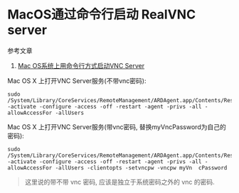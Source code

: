 # MacOS通过命令行启动 RealVNC server

参考文章

1. [Mac OS系统上用命令行方式启动VNC Server](https://blog.csdn.net/jollypigclub/article/details/48582203)

Mac OS X 上打开VNC Server服务(不带vnc密码):

```
sudo /System/Library/CoreServices/RemoteManagement/ARDAgent.app/Contents/Resources/kickstart -activate -configure -access -off -restart -agent -privs -all -allowAccessFor -allUsers
```

Mac OS X 上打开VNC Server服务(带vnc密码, 替换myVncPassword为自己的密码): 

```
sudo /System/Library/CoreServices/RemoteManagement/ARDAgent.app/Contents/Resources/kickstart -activate -configure -access -off -restart -agent -privs -all -allowAccessFor -allUsers -clientopts -setvncpw -vncpw myVn  cPassword
```

> 这里说的带不带 vnc 密码, 应该是独立于系统密码之外的 vnc 的密码.

